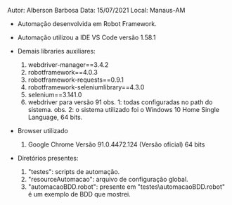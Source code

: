 Autor: Alberson Barbosa
Data: 15/07/2021
Local: Manaus-AM


- Automação desenvolvida em Robot Framework.
- Automação utilizou a IDE VS Code versão 1.58.1
- Demais libraries auxiliares:
	1. webdriver-manager==3.4.2
	2. robotframework==4.0.3
	3. robotframework-requests==0.9.1
	4. robotframework-seleniumlibrary==4.3.0
	5. selenium==3.141.0
	6. webdriver para versão 91
	obs. 1: todas configuradas no path do sistema.
	obs. 2: o sistema utilizado foi o Windows 10 Home Single Language, 64 bits.
- Browser utilizado
	1. Google Chrome Versão 91.0.4472.124 (Versão oficial) 64 bits



- Diretórios presentes:
	1. "testes": scripts de automação.
	2. "resourceAutomacao": arquivo de configuração global.
	3. "automacaoBDD.robot": presente em "testes\automacaoBDD.robot" é um exemplo de BDD que mostrei.